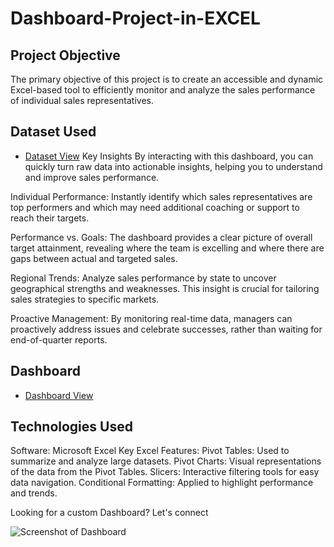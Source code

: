 # Dashboard-Project-in-EXCEL
## Project Objective
The primary objective of this project is to create an accessible and dynamic Excel-based tool to efficiently monitor and analyze the sales performance of individual sales representatives.
## Dataset Used
- <a href="https://github.com/Gargik283/Dashboard-Project-in-EXCEL/blob/main/Dashboard%20Project%20in%20EXCEL.xlsm">Dataset View</a>
Key Insights
By interacting with this dashboard, you can quickly turn raw data into actionable insights, helping you to understand and improve sales performance.

Individual Performance: Instantly identify which sales representatives are top performers and which may need additional coaching or support to reach their targets.

Performance vs. Goals: The dashboard provides a clear picture of overall target attainment, revealing where the team is excelling and where there are gaps between actual and targeted sales.

Regional Trends: Analyze sales performance by state to uncover geographical strengths and weaknesses. This insight is crucial for tailoring sales strategies to specific markets.

Proactive Management: By monitoring real-time data, managers can proactively address issues and celebrate successes, rather than waiting for end-of-quarter reports.

## Dashboard
- <a href="https://github.com/Gargik283/Dashboard-Project-in-EXCEL/blob/main/Dahboard_Data.jpg">Dashboard View</a>

## Technologies Used
Software: Microsoft Excel
Key Excel Features:
Pivot Tables: Used to summarize and analyze large datasets.
Pivot Charts: Visual representations of the data from the Pivot Tables.
Slicers: Interactive filtering tools for easy data navigation.
Conditional Formatting: Applied to highlight performance and trends.

Looking for a custom Dashboard? Let's connect

![Screenshot of Dashboard](https://github.com/user-attachments/assets/ed9386f2-f4bf-4bc6-a8b2-b7ef0226403a)
